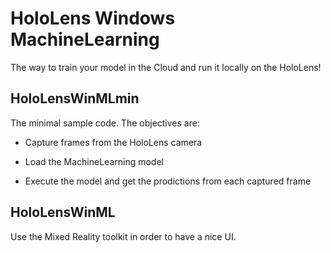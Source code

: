 # HoloLens Windows MachineLearning

The way to train your model in the Cloud and run it locally on the HoloLens!


## HoloLensWinMLmin

The minimal sample code. The objectives are:

- Capture frames from the HoloLens camera

- Load the MachineLearning model

- Execute the model and get the prodictions from each captured frame

## HoloLensWinML

Use the Mixed Reality toolkit in order to have a nice UI.